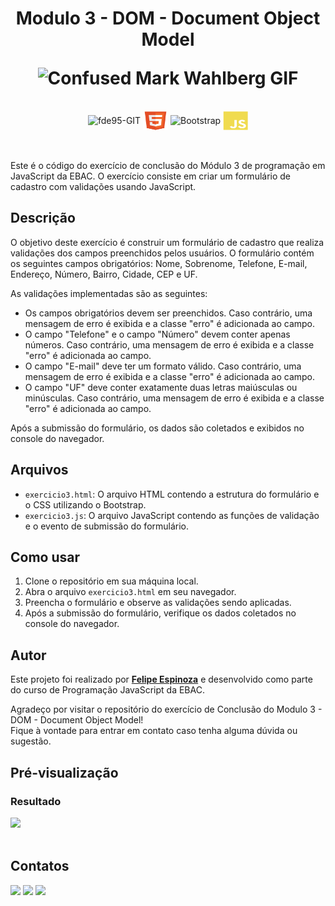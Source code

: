 <h1 align="center">
  <p align="center">Modulo 3 - DOM - Document Object Model</p>
  <img width="600" src="https://media.giphy.com/media/3oz8xZvvOZRmKay4xy/giphy.gif" alt="Confused Mark Wahlberg GIF"></a>
</h1>
<div style="display: inline_block"><br>
  <div align="center">
    <img align="center" alt="fde95-GIT" height="30" width="40" src="https://cdn.jsdelivr.net/gh/devicons/devicon/icons/git/git-original.svg">
    <img align="center" alt="fde95-HTML" height="30" width="40" src="https://raw.githubusercontent.com/devicons/devicon/master/icons/html5/html5-original.svg">
    <img align="center" alt="Bootstrap" height="35" width="40" src="https://cdn.jsdelivr.net/gh/devicons/devicon/icons/bootstrap/bootstrap-original.svg">
    <img align="center" alt="fde95-Js" height="30" width="40" src="https://raw.githubusercontent.com/devicons/devicon/master/icons/javascript/javascript-plain.svg">
</div>
  <br>
  <br>
  <p>Este é o código do exercício de conclusão do Módulo 3 de programação em JavaScript da EBAC. O exercício consiste em criar um formulário de cadastro com validações usando JavaScript.</p>

  <h2>Descrição</h2>
  <p>O objetivo deste exercício é construir um formulário de cadastro que realiza validações dos campos preenchidos pelos usuários. O formulário contém os seguintes campos obrigatórios: Nome, Sobrenome, Telefone, E-mail, Endereço, Número, Bairro, Cidade, CEP e UF.</p>

  <p>As validações implementadas são as seguintes:</p>

  <ul>
    <li>Os campos obrigatórios devem ser preenchidos. Caso contrário, uma mensagem de erro é exibida e a classe "erro" é adicionada ao campo.</li>
    <li>O campo "Telefone" e o campo "Número" devem conter apenas números. Caso contrário, uma mensagem de erro é exibida e a classe "erro" é adicionada ao campo.</li>
    <li>O campo "E-mail" deve ter um formato válido. Caso contrário, uma mensagem de erro é exibida e a classe "erro" é adicionada ao campo.</li>
    <li>O campo "UF" deve conter exatamente duas letras maiúsculas ou minúsculas. Caso contrário, uma mensagem de erro é exibida e a classe "erro" é adicionada ao campo.</li>
  </ul>

  <p>Após a submissão do formulário, os dados são coletados e exibidos no console do navegador.</p>

  <h2>Arquivos</h2>

  <ul>
    <li><code>exercicio3.html</code>: O arquivo HTML contendo a estrutura do formulário e o CSS utilizando o Bootstrap.</li>
    <li><code>exercicio3.js</code>: O arquivo JavaScript contendo as funções de validação e o evento de submissão do formulário.</li>
  </ul>

  <h2>Como usar</h2>

  <ol>
    <li>Clone o repositório em sua máquina local.</li>
    <li>Abra o arquivo <code>exercicio3.html</code> em seu navegador.</li>
    <li>Preencha o formulário e observe as validações sendo aplicadas.</li>
    <li>Após a submissão do formulário, verifique os dados coletados no console do navegador.</li>
  </ol>

 
 <h2>Autor</h2>

   <p>Este projeto foi realizado por <a href="https://linktr.ee/fde95" target="_blank"><b>Felipe Espinoza</b></a> e desenvolvido como parte do curso de Programação JavaScript da EBAC.</p>
   <p>Agradeço por visitar o repositório do exercício de Conclusão do Modulo 3 - DOM - Document Object Model! 
     <br>Fique à vontade para entrar em contato caso tenha alguma dúvida ou sugestão.</p>
  
  <h2>
    Pré-visualização
 </h2>
  <h3>Resultado</h3>
  <img width="600" src="https://github.com/fde95/curso_ebac_JavaScript/assets/123211425/1cbb3511-51ff-4ff7-bdc5-7a5182d31eaf">
  
  
<br>
<br>

<h2>Contatos</h2>
<div style="display: inline_block">
 <a href="https://instagram.com/fde.95" target="_blank"><img src="https://img.shields.io/badge/Instagram-E4405F?style=for-the-badge&logo=instagram&logoColor=white" target="_blank"></a>
 <a href = "mailto:fdespinoza95@gmail.com"><img src="https://img.shields.io/badge/Gmail-D14836?style=for-the-badge&logo=gmail&logoColor=white" target="_blank"></a>
 <a href="https://www.linkedin.com/in/fde95" target="_blank"><img src="https://img.shields.io/badge/LinkedIn-0077B5?style=for-the-badge&logo=linkedin&logoColor=white" target="_blank"></a> 
</div>
